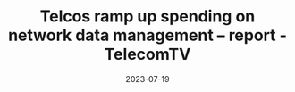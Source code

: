 ---
category:
- .nan
date: 2023-07-19
keyword_suggestion: ubuntu docker install
post_inspiration: https://www.telecomtv.com/content/network-automation/telcos-ramp-up-spending-on-network-data-management-report-47755/
silot_terms: infrastructure os
title: Telcos ramp up spending on network data management – report - TelecomTV
---